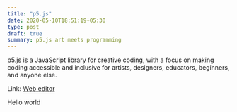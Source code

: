 ```yaml
---
title: "p5.js"
date: 2020-05-10T18:51:19+05:30
type: post
draft: true
summary: p5.js art meets programming
---
```


[p5.js](https://p5js.org/) is a JavaScript library for creative coding, with a focus on making coding accessible and inclusive for artists, designers, educators, beginners, and anyone else.

Link: [Web editor](https://editor.p5js.org/)

Hello world
